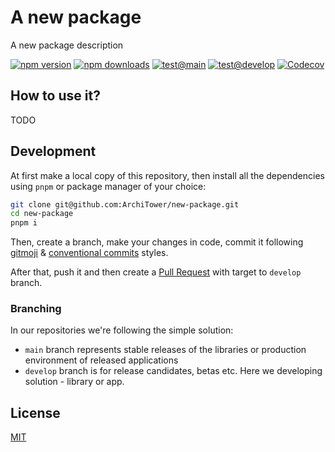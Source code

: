 # A new package

A new package description

[![npm version][npm-version-src]][npm-version-href]
[![npm downloads][npm-downloads-src]][npm-downloads-href]
[![test@main][ci-main-src]][ci-href] [![test@develop][ci-develop-src]][ci-href]
[![Codecov][codecov-src]][codecov-href]

## How to use it?

TODO

## Development

At first make a local copy of this repository, then install all the dependencies
using `pnpm` or package manager of your choice:

```bash
git clone git@github.com:ArchiTower/new-package.git
cd new-package
pnpm i
```

Then, create a branch, make your changes in code, commit it following
[gitmoji](https://gitmoji.dev/) &
[conventional commits](https://www.conventionalcommits.org/en/v1.0.0/) styles.

After that, push it and then create a
[Pull Request](https://github.com/ArchiTower/new-package/pulls) with target to
`develop` branch.

### Branching

In our repositories we're following the simple solution:

- `main` branch represents stable releases of the libraries or production
  environment of released applications
- `develop` branch is for release candidates, betas etc. Here we developing
  solution - library or app.

## License

[MIT](./LICENSE.md)

<!-- Badges -->

[npm-version-src]:
  https://img.shields.io/npm/v/@architower/new-package?style=flat-square
[npm-version-href]: https://npmjs.com/package/@architower/new-package
[npm-downloads-src]:
  https://img.shields.io/npm/dm/@architower/new-package?style=flat-square
[npm-downloads-href]: https://npmjs.com/package/@architower/new-package
[ci-main-src]:
  https://img.shields.io/github/actions/workflow/status/ArchiTower/new-package/test.yml?branch=main&style=flat-square
[ci-develop-src]:
  https://img.shields.io/github/actions/workflow/status/ArchiTower/new-package/test.yml?branch=develop&style=flat-square
[ci-href]: https://github.com/ArchiTower/new-package/actions/workflows/test.yml
[codecov-src]:
  https://img.shields.io/codecov/c/gh/ArchiTower/new-package/main?style=flat-square
[codecov-href]: https://codecov.io/gh/ArchiTower/new-package
